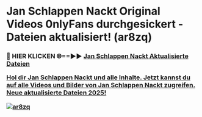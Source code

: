# Jan Schlappen Nackt Original Videos 0nlyFans durchgesickert - Dateien aktualisiert! (ar8zq)

<h3>🔴 HIER KLICKEN 🌐==►► <a href="https://tinyurl.com/h6vf6nb8" rel="nofollow">Jan Schlappen Nackt Aktualisierte Dateien

Hol dir Jan Schlappen Nackt und alle Inhalte. Jetzt kannst du auf alle Videos und Bilder von Jan Schlappen Nackt zugreifen. Neue aktualisierte Dateien 2025!

[![ar8zq](https://i.imgur.com/sD4kR3V.gif)](https://tinyurl.com/h6vf6nb8)
